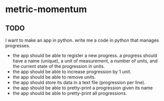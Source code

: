 # metric-momentum

## TODO

I want to make an app in python.
write me a code in python that manages progresses.
- the app should be able to register a new progress. a progress should have a name (unique), a unit of measurement, a  number of units, and the current state of the progression in units.
- the app should be able to increase progression by 1 unit.
- the app should be able to remove units.
- the app should store its data in a text file (progression per line).
- the app should be able to pretty-print a progression given its name
- the app should be able to pretty-print all progressions.
